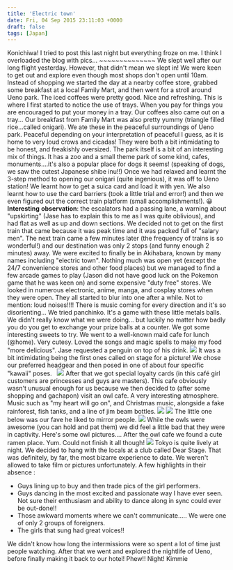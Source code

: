 ```yaml
---
title: 'Electric town'
date: Fri, 04 Sep 2015 23:11:03 +0000
draft: false
tags: [Japan]
---
```


Konichiwa! I tried to post this last night but everything froze on me. I think I overloaded the blog with pics... ~~~~~~~~~~~~~~ We slept well after our long flight yesterday. However, that didn't mean we slept in! We were keen to get out and explore even though most shops don't open until 10am. Instead of shopping we started the day at a nearby coffee store, grabbed some breakfast at a local Family Mart, and then went for a stroll around Ueno park. The iced coffees were pretty good. Nice and refreshing. This is where I first started to notice the use of trays. When you pay for things you are encouraged to put your money in a tray. Our coffees also came out on a tray... Our breakfast from Family Mart was also pretty yummy (triangle filled rice...called onigari). We ate these in the peaceful surroundings of Ueno park. Peaceful depending on your interpretation of peaceful I guess, as it is home to very loud crows and cicadas! They were both a bit intimidating to be honest, and freakishly oversized. The park itself is a bit of an interesting mix of things. It has a zoo and a small theme park of some kind, cafes, monuments....it's also a popular place for dogs it seems! (speaking of dogs, we saw the cutest Japanese shibe inu!!) Once we had relaxed and learnt the 3-step method to opening our onigari (quite ingenious), it was off to Ueno station! We learnt how to get a suica card and load it with yen. We also learnt how to use the card barriers (took a little trial and error!) and then we even figured out the correct train platform (small accomplishments!). 😀 **Interesting** **observation**: the escalators had a passing lane, a warning about "upskirting" (Jase has to explain this to me as I was quite oblivious), and had flat as well as up and down sections. We decided not to get on the first train that came because it was peak time and it was packed full of "salary men". The next train came a few minutes later (the frequency of trains is so wonderful!) and our destination was only 2 stops (and funny enough 2 minutes) away. We were excited to finally be in Akihabara, known by many names including "electric town". Nothing much was open yet (except the 24/7 convenience stores and other food places) but we managed to find a few arcade games to play (Jason did not have good luck on the Pokemon game that he was keen on) and some expensive "duty free" stores. We looked in numerous electronic, anime, manga, and cosplay stores when they were open. They all started to blur into one after a while. Not to mention: loud noises!!!! There is music coming for every direction and it's so disorienting... We tried panchinko. It's a game with these little metals balls. We didn't really know what we were doing... but luckily no matter how badly you do you get to exchange your prize balls at a counter. We got some interesting sweets to try. We went to a well-known maid cafe for lunch (@home). Very cutesy. Loved the songs and magic spells to make my food "more delicious". Jase requested a penguin on top of his drink. [![](https://jovialdragon.files.wordpress.com/2015/09/img_0829.jpg)](https://jovialdragon.files.wordpress.com/2015/09/img_0829.jpg) It was a bit intimidating being the first ones called on stage for a picture! We chose our preferred headgear and then posed in one of about four specific "kawaii" poses.   [![](https://jovialdragon.files.wordpress.com/2015/09/img_0863-0.jpg)](https://jovialdragon.files.wordpress.com/2015/09/img_0863-0.jpg) After that we got special loyalty cards (in this café girl customers are princesses and guys are masters). This cafe obviously wasn't unusual enough for us because we then decided to (after some shopping and gachapon) visit an owl cafe. A very interesting atmosphere. Music such as "my heart will go on", and Christmas music, alongside a fake rainforest, fish tanks, and a line of jim beam bottles. [![](https://jovialdragon.files.wordpress.com/2015/09/img_0847.jpg)](https://jovialdragon.files.wordpress.com/2015/09/img_0847.jpg) [![](https://jovialdragon.files.wordpress.com/2015/09/img_0850-0.jpg)](https://jovialdragon.files.wordpress.com/2015/09/img_0850-0.jpg) The little one below was our fave he liked to mirror people. [![](https://jovialdragon.files.wordpress.com/2015/09/img_0853-0.jpg)](https://jovialdragon.files.wordpress.com/2015/09/img_0853-0.jpg) While the owls were awesome (you can hold and pat them) we did feel a little bad that they were in captivity. Here's some owl pictures.... After the owl cafe we found a cute ramen place. Yum. Could not finish it all though! [![](https://jovialdragon.files.wordpress.com/2015/09/img_0854-0.jpg)](https://jovialdragon.files.wordpress.com/2015/09/img_0854-0.jpg) Tokyo is quite lively at night. We decided to hang with the locals at a club called Dear Stage. That was definitely, by far, the most bizarre experience to date. We weren't allowed to take film or pictures unfortunately. A few highlights in their absence :

*   Guys lining up to buy and then trade pics of the girl performers.
*   Guys dancing in the most excited and passionate way I have ever seen. Not sure their enthusiasm and ability to dance along in sync could ever be out-done!!
*   Those awkward moments where we can't communicate..... We were one of only 2 groups of foreigners.
*   The girls that sung had great voices!!

We didn't know how long the intermissions were so spent a lot of time just people watching. After that we went and explored the nightlife of Ueno, before finally making it back to our hotel! Phew!! Night! Kimmie